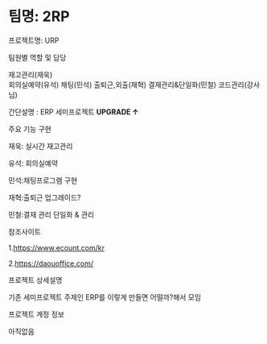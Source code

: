 # 팀명:  2RP

프로젝트명: URP  

팀원별 역할 및 담당

재고관리(재욱)<br/>
회의실예약(유석)
채팅(민석)
출퇴근,외출(재혁)
결재관리&단일화(민철)
코드관리(강사님)

간단설명 : ERP 세미프로젝트 **UPGRADE ↑** 

주요 기능 구현 

재욱: 실시간 재고관리

유석: 회의실예약 

민석:채팅프로그램 구현

재혁:출퇴근 업그레이드?

민철:결재 관리 단일화 & 관리 

참조사이트

1.https://www.ecount.com/kr

2.https://daouoffice.com/

프로젝트 상세설명 

기존 세미프로젝트 주제인 ERP를 이렇게 만들면 어떨까?해서 모임

프로젝트 계정 정보

아직없음


